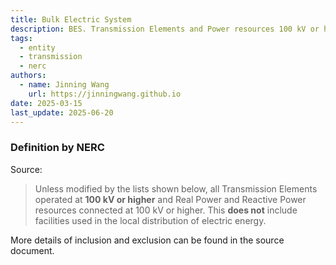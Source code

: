 ```yaml
---
title: Bulk Electric System
description: BES. Transmission Elements and Power resources 100 kV or higher.
tags:
  - entity
  - transmission
  - nerc
authors:
  - name: Jinning Wang
    url: https://jinningwang.github.io
date: 2025-03-15
last_update: 2025-06-20
---
```


### Definition by NERC

Source: <d-cite key="nerc2024glossary"></d-cite>

> Unless modified by the lists shown below, all Transmission Elements operated at **100 kV or higher** and Real Power and Reactive Power resources connected at 100 kV or higher. This **does not** include facilities used in the local distribution of electric energy.

More details of inclusion and exclusion can be found in the source document.
